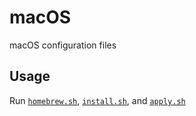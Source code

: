 # macOS

macOS configuration files

## Usage

Run [`homebrew.sh`](homebrew.sh), [`install.sh`](install.sh), and [`apply.sh`](apply.sh)
